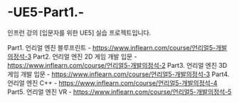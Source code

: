 # -UE5-Part1.-
인프런 강의 [입문자를 위한 UE5] 실습 프로젝트입니다.

Part1. 언리얼 엔진 블루프린트 - https://www.inflearn.com/course/언리얼5-개발의정석-3
Part2. 언리얼 엔진 2D 게임 개발 입문 - https://www.inflearn.com/course/언리얼5-개발의정석-2
Part3. 언리얼 엔진 3D 게임 개발 입문 - https://www.inflearn.com/course/언리얼5-개발의정석-3
Part4. 언리얼 엔진 C++ - https://www.inflearn.com/course/언리얼5-개발의정석-4
Part5. 언리얼 엔진 VR - https://www.inflearn.com/course/언리얼5-개발의정석-5
